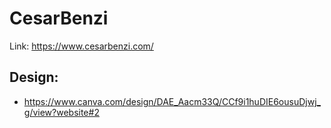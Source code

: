 # CesarBenzi

Link: https://www.cesarbenzi.com/

## Design:

* https://www.canva.com/design/DAE_Aacm33Q/CCf9i1huDIE6ousuDjwj_g/view?website#2
